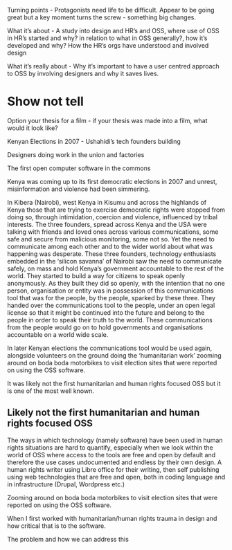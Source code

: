Turning points - Protagonists need life to be difficult. Appear to be going great but a key moment turns the screw - something big changes.

What it’s about - A study into design and HR’s and OSS, where use of OSS in HR’s started and why? in relation to what in OSS generally?, how it’s developed and why? How the HR’s orgs have understood and involved design

What it’s really about - Why it’s important to have a user centred approach to OSS by involving designers and why it saves lives.

# Show not tell

Option your thesis for a film - if your thesis was made into a film, what would it look like?

Kenyan Elections in 2007 - Ushahidi’s tech founders building 

Designers doing work in the union and factories

The first open computer software in the commons 

Kenya was coming up to its first democratic elections in 2007 and unrest, misinformation and violence had been simmering.

In Kibera (Nairobi), west Kenya in Kisumu and across the highlands of Kenya those that are trying to exercise democratic rights were stopped from doing so, through intimidation, coercion and violence, influenced by tribal interests. The three founders, spread across Kenya and the USA were talking with friends and loved ones across various communications, some safe and secure from malicious monitoring, some not so. Yet the need to communicate among each other and to the wider world about what was happening was desperate. These three founders, technology enthusiasts embedded in the ‘silicon savanna’ of Nairobi saw the need to communicate safely, on mass and hold Kenya’s government accountable to the rest of the world. They started to build a way for citizens to speak openly anonymously. As they built they did so openly, with the intention that no one person, organisation or entity was in possession of this communications tool that was for the people, by the people, sparked by these three. They handed over the communications tool to the people, under an open legal license so that it might be continued into the future and belong to the people in order to speak their truth to the world. These communications from the people would go on to hold governments and organisations accountable on a world wide scale.

In later Kenyan elections the communications tool would be used again, alongside volunteers on the ground doing the ‘humanitarian work’ zooming around on boda boda motorbikes to visit election sites that were reported on using the OSS software.

It was likely not the first humanitarian and human rights focused OSS but it is one of the most well known. 

## Likely not the first humanitarian and human rights focused OSS

The ways in which technology (namely software) have been used in human rights situations are hard to quantify, especially when we look within the world of OSS where access to the tools are free and open by default and therefore the use cases undocumented and endless by their own design. A human rights writer using Libre office for their writing, then self publishing using web technologies that are free and open, both in coding language and in infrastructure (Drupal, Wordpress etc.)

Zooming around on boda boda motorbikes to visit election sites that were reported on using the OSS software.

When I first worked with humanitarian/human rights trauma in design and how critical that is to the software.

The problem and how we can address this